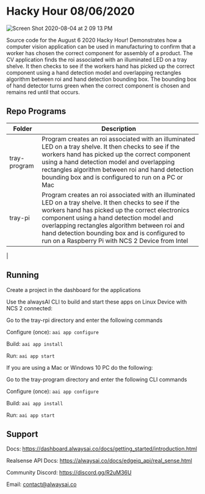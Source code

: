 # Hacky Hour 08/06/2020
![Screen Shot 2020-08-04 at 2 09 13 PM](https://user-images.githubusercontent.com/21957723/89355485-5640f400-d670-11ea-8421-4f2d6ecba664.png)

Source code for the August 6 2020 Hacky Hour!  Demonstrates how a computer vision application can be used in manufacturing to confirm that a worker has chosen the correct component for assembly of a product.  The CV application finds the roi associated with an illuminated LED on a tray shelve.  It then checks to see if the workers hand has picked up the correct component using a hand detection model and overlapping rectangles algorithm between roi and hand detection bounding box.  The bounding box of hand detector turns green when the correct component is chosen and remains red until that occurs.

## Repo Programs
| Folder                     	| Description                                                                                              	|
|----------------------------	|----------------------------------------------------------------------------------------------------------	|
| tray-program          	| Program creates an roi associated with an illuminated LED on a tray shelve. It then checks to see if the workers hand has picked up the correct component using a hand detection model and overlapping rectangles algorithm between roi and hand detection bounding box and is configured to run on a PC or Mac|
| tray-pi 	| Program creates an roi associated with an illuminated LED on a tray shelve. It then checks to see if the workers hand has picked up the correct electronics component using a hand detection model and overlapping rectangles algorithm between roi and hand detection bounding box and is configured to run on a Raspberry Pi with NCS 2 Device from Intel|
|

## Running
Create a project in the dashboard for the applications

Use the alwaysAI CLI to build and start these apps on Linux Device with NCS 2 connected:

Go to the tray-rpi directory and enter the following commands

Configure (once): `aai app configure`

Build: `aai app install`

Run: `aai app start`

If you are using a Mac or Windows 10 PC do the following:

Go to the tray-program directory and enter the following CLI commands

Configure (once): `aai app configure`

Build: `aai app install`

Run: `aai app start`


## Support
Docs: https://dashboard.alwaysai.co/docs/getting_started/introduction.html

Realsense API Docs: https://alwaysai.co/docs/edgeiq_api/real_sense.html

Community Discord: https://discord.gg/R2uM36U

Email: contact@alwaysai.co
